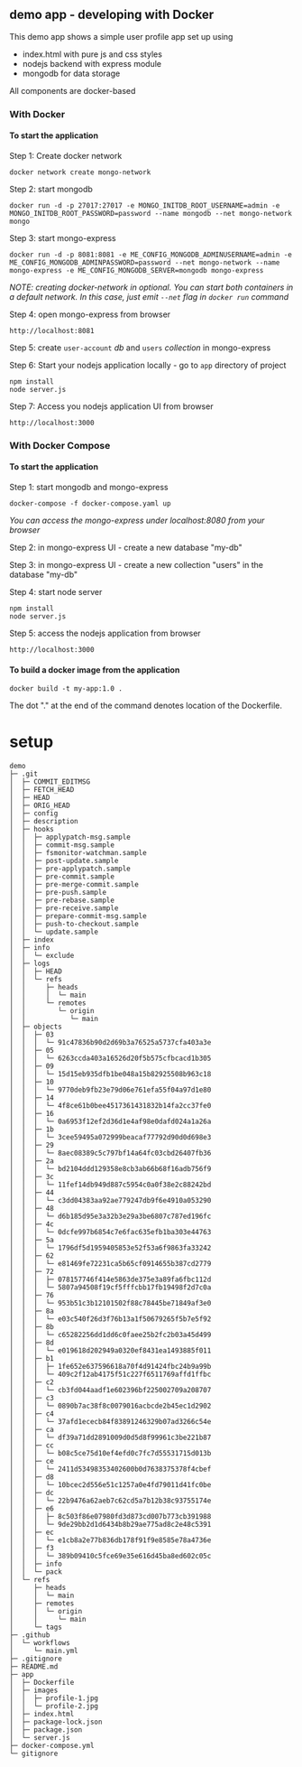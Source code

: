 ## demo app - developing with Docker

This demo app shows a simple user profile app set up using 
- index.html with pure js and css styles
- nodejs backend with express module
- mongodb for data storage

All components are docker-based

### With Docker

#### To start the application

Step 1: Create docker network

    docker network create mongo-network 

Step 2: start mongodb 

    docker run -d -p 27017:27017 -e MONGO_INITDB_ROOT_USERNAME=admin -e MONGO_INITDB_ROOT_PASSWORD=password --name mongodb --net mongo-network mongo    

Step 3: start mongo-express
    
    docker run -d -p 8081:8081 -e ME_CONFIG_MONGODB_ADMINUSERNAME=admin -e ME_CONFIG_MONGODB_ADMINPASSWORD=password --net mongo-network --name mongo-express -e ME_CONFIG_MONGODB_SERVER=mongodb mongo-express   

_NOTE: creating docker-network in optional. You can start both containers in a default network. In this case, just emit `--net` flag in `docker run` command_

Step 4: open mongo-express from browser

    http://localhost:8081

Step 5: create `user-account` _db_ and `users` _collection_ in mongo-express

Step 6: Start your nodejs application locally - go to `app` directory of project 

    npm install 
    node server.js
    
Step 7: Access you nodejs application UI from browser

    http://localhost:3000

### With Docker Compose

#### To start the application

Step 1: start mongodb and mongo-express

    docker-compose -f docker-compose.yaml up
    
_You can access the mongo-express under localhost:8080 from your browser_
    
Step 2: in mongo-express UI - create a new database "my-db"

Step 3: in mongo-express UI - create a new collection "users" in the database "my-db"       
    
Step 4: start node server 

    npm install
    node server.js
    
Step 5: access the nodejs application from browser 

    http://localhost:3000

#### To build a docker image from the application

    docker build -t my-app:1.0 .       
    
The dot "." at the end of the command denotes location of the Dockerfile.
# setup

```
demo
├─ .git
│  ├─ COMMIT_EDITMSG
│  ├─ FETCH_HEAD
│  ├─ HEAD
│  ├─ ORIG_HEAD
│  ├─ config
│  ├─ description
│  ├─ hooks
│  │  ├─ applypatch-msg.sample
│  │  ├─ commit-msg.sample
│  │  ├─ fsmonitor-watchman.sample
│  │  ├─ post-update.sample
│  │  ├─ pre-applypatch.sample
│  │  ├─ pre-commit.sample
│  │  ├─ pre-merge-commit.sample
│  │  ├─ pre-push.sample
│  │  ├─ pre-rebase.sample
│  │  ├─ pre-receive.sample
│  │  ├─ prepare-commit-msg.sample
│  │  ├─ push-to-checkout.sample
│  │  └─ update.sample
│  ├─ index
│  ├─ info
│  │  └─ exclude
│  ├─ logs
│  │  ├─ HEAD
│  │  └─ refs
│  │     ├─ heads
│  │     │  └─ main
│  │     └─ remotes
│  │        └─ origin
│  │           └─ main
│  ├─ objects
│  │  ├─ 03
│  │  │  └─ 91c47836b90d2d69b3a76525a5737cfa403a3e
│  │  ├─ 05
│  │  │  └─ 6263ccda403a16526d20f5b575cfbcacd1b305
│  │  ├─ 09
│  │  │  └─ 15d15eb935dfb1be048a15b82925508b963c18
│  │  ├─ 10
│  │  │  └─ 9770deb9fb23e79d06e761efa55f04a97d1e80
│  │  ├─ 14
│  │  │  └─ 4f8ce61b0bee4517361431832b14fa2cc37fe0
│  │  ├─ 16
│  │  │  └─ 0a6953f12ef2d36d1e4af98e0dafd024a1a26a
│  │  ├─ 1b
│  │  │  └─ 3cee59495a072999beacaf77792d90d0d698e3
│  │  ├─ 29
│  │  │  └─ 8aec08389c5c797bf14a64fc03cbd26407fb36
│  │  ├─ 2a
│  │  │  └─ bd2104ddd129358e8cb3ab66b68f16adb756f9
│  │  ├─ 3c
│  │  │  └─ 11fef14db949d887c5954c0a0f38e2c88242bd
│  │  ├─ 44
│  │  │  └─ c3dd04383aa92ae779247db9f6e4910a053290
│  │  ├─ 48
│  │  │  └─ d6b185d95e3a32b3e29a3be6807c787ed196fc
│  │  ├─ 4c
│  │  │  └─ 0dcfe997b6854c7e6fac635efb1ba303e44763
│  │  ├─ 5a
│  │  │  └─ 1796df5d1959405853e52f53a6f9863fa33242
│  │  ├─ 62
│  │  │  └─ e81469fe72231ca5b65cf0914655b387cd2779
│  │  ├─ 72
│  │  │  ├─ 078157746f414e5863de375e3a89fa6fbc112d
│  │  │  └─ 5807a94508f19cf5fffcbb17fb19498f2d7c0a
│  │  ├─ 76
│  │  │  └─ 953b51c3b12101502f88c78445be71849af3e0
│  │  ├─ 8a
│  │  │  └─ e03c540f26d3f76b13a1f50679265f5b7e5f92
│  │  ├─ 8b
│  │  │  └─ c65282256dd1dd6c0faee25b2fc2b03a45d499
│  │  ├─ 8d
│  │  │  └─ e019618d202949a0320ef8431ea1493885f011
│  │  ├─ b1
│  │  │  ├─ 1fe652e637596618a70f4d91424fbc24b9a99b
│  │  │  └─ 409c2f12ab4175f51c227f6511769affd1ffbc
│  │  ├─ c2
│  │  │  └─ cb3fd044aadf1e602396bf225002709a208707
│  │  ├─ c3
│  │  │  └─ 0890b7ac38f8c0079016acbcde2b45ec1d2902
│  │  ├─ c4
│  │  │  └─ 37afd1ececb84f83891246329b07ad3266c54e
│  │  ├─ ca
│  │  │  └─ df39a71dd2891009d0d5d8f99961c3be221b87
│  │  ├─ cc
│  │  │  └─ b08c5ce75d10ef4efd0c7fc7d55531715d013b
│  │  ├─ ce
│  │  │  └─ 2411d53498353402600b0d7638375378f4cbef
│  │  ├─ d8
│  │  │  └─ 10bcec2d556e51c1257a0e4fd79011d41fc0be
│  │  ├─ dc
│  │  │  └─ 22b9476a62aeb7c62cd5a7b12b38c93755174e
│  │  ├─ e6
│  │  │  ├─ 8c503f86e07980fd3d873cd007b773cb391988
│  │  │  └─ 9de29bb2d1d6434b8b29ae775ad8c2e48c5391
│  │  ├─ ec
│  │  │  └─ e1cb8a2e77b836db178f91f9e8585e78a4736e
│  │  ├─ f3
│  │  │  └─ 389b09410c5fce69e35e616d45ba8ed602c05c
│  │  ├─ info
│  │  └─ pack
│  └─ refs
│     ├─ heads
│     │  └─ main
│     ├─ remotes
│     │  └─ origin
│     │     └─ main
│     └─ tags
├─ .github
│  └─ workflows
│     └─ main.yml
├─ .gitignore
├─ README.md
├─ app
│  ├─ Dockerfile
│  ├─ images
│  │  ├─ profile-1.jpg
│  │  └─ profile-2.jpg
│  ├─ index.html
│  ├─ package-lock.json
│  ├─ package.json
│  └─ server.js
├─ docker-compose.yml
└─ gitignore

```